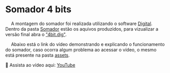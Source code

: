 # Somador 4 bits

&emsp; A montagem do somador foi realizada utilizando o software [Digital](https://github.com/hneemann/Digital). Dentro da pasta [Somador](/Somador) estão os aquivos produzidos, para vizualizar a versão final abra o ["4bit.dig"](Somador/4bits.dig).

&emsp; Abaixo está o link do vídeo demonstrando e explicando o funcionamento do somador, caso ocorra algum problema ao acessar o vídeo, o mesmo está presente na pasta [assets](/assets/).

🎥 Assista ao vídeo aqui: [YouTube](https://www.youtube.com/watch?v=ewJFsDzD6HM)